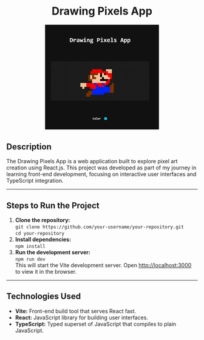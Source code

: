   <h1 align="center">Drawing Pixels App</h1>

  <p align="center">
    <img src="./src/assets/app.jpg" alt="Project" width="300">
  </p>

  <h2>Description</h2>

  <p>
    The Drawing Pixels App is a web application built to explore pixel art creation using React.js. This project was developed as part of my journey in learning front-end development, focusing on interactive user interfaces and TypeScript integration.
  </p>

  <hr>

  <h2>Steps to Run the Project</h2>

  <ol>
    <li><strong>Clone the repository:</strong><br>
      <code>git clone https://github.com/your-username/your-repository.git<br>cd your-repository</code></li>
    <li><strong>Install dependencies:</strong><br>
      <code>npm install</code></li>
    <li><strong>Run the development server:</strong><br>
      <code>npm run dev</code><br>
      This will start the Vite development server. Open <a href="http://localhost:3000">http://localhost:3000</a> to view it in the browser.</li>
  </ol>

  <hr>

  <h2>Technologies Used</h2>

  <ul>
    <li><strong>Vite:</strong> Front-end build tool that serves React fast.</li>
    <li><strong>React:</strong> JavaScript library for building user interfaces.</li>
    <li><strong>TypeScript:</strong> Typed superset of JavaScript that compiles to plain JavaScript.</li>
  </ul>
